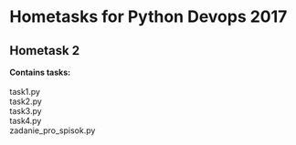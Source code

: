 # Hometasks for Python Devops 2017

<H2>Hometask 2</H2>

<b>Contains tasks:</b><br>  
task1.py  
task2.py  
task3.py  
task4.py  
zadanie_pro_spisok.py

